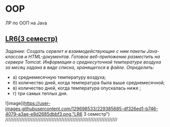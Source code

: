 # OOP
ЛР по ООП на Java

## [LR6(3 семестр)](https://github.com/Egorrss/OOP/tree/main/LR6_Servlet)

_Задание:
Создать сервлет и взаимодействующие с ним пакеты Java-классов и HTML-документов. Готовое веб-приложение разместить на сервере Tomcat.
Информация о среднесуточной температуре воздуха за месяц задана в виде списка, хранящегося в файле. 
Определить:_ 
+ а) среднемесячную температуру воздуха; 
+ б) количество дней, когда температура была выше среднемесячной; 
+ в) количество дней, когда температура опускалась ниже ; 
+ г) три самых теплых дня.

![image](https://user-images.githubusercontent.com/129698533/229385685-df326ed1-b746-4079-a3ae-e8d2685dbbf3.png,"LR6 3 семестр") 
//////////////////////////////////////////////////////////////////////
